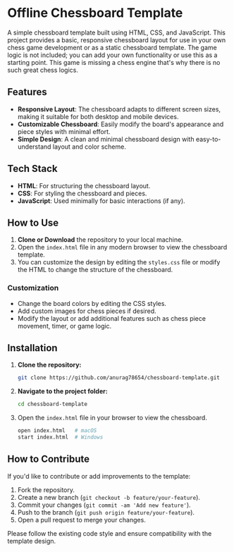
# Offline Chessboard Template

A simple chessboard template built using HTML, CSS, and JavaScript. This project provides a basic, responsive chessboard layout for use in your own chess game development or as a static chessboard template. The game logic is not included; you can add your own functionality or use this as a starting point. This game is missing a chess engine that's why there is no such great chess logics.

## Features

- **Responsive Layout**: The chessboard adapts to different screen sizes, making it suitable for both desktop and mobile devices.
- **Customizable Chessboard**: Easily modify the board's appearance and piece styles with minimal effort.
- **Simple Design**: A clean and minimal chessboard design with easy-to-understand layout and color scheme.

## Tech Stack

- **HTML**: For structuring the chessboard layout.
- **CSS**: For styling the chessboard and pieces.
- **JavaScript**: Used minimally for basic interactions (if any).

## How to Use

1. **Clone or Download** the repository to your local machine.
2. Open the `index.html` file in any modern browser to view the chessboard template.
3. You can customize the design by editing the `styles.css` file or modify the HTML to change the structure of the chessboard.

### Customization

- Change the board colors by editing the CSS styles.
- Add custom images for chess pieces if desired.
- Modify the layout or add additional features such as chess piece movement, timer, or game logic.

## Installation

1. **Clone the repository:**

    ```bash
    git clone https://github.com/anurag78654/chessboard-template.git
    ```

2. **Navigate to the project folder:**

    ```bash
    cd chessboard-template
    ```

3. Open the `index.html` file in your browser to view the chessboard.

    ```bash
    open index.html   # macOS
    start index.html  # Windows
    ```

## How to Contribute

If you'd like to contribute or add improvements to the template:

1. Fork the repository.
2. Create a new branch (`git checkout -b feature/your-feature`).
3. Commit your changes (`git commit -am 'Add new feature'`).
4. Push to the branch (`git push origin feature/your-feature`).
5. Open a pull request to merge your changes.

Please follow the existing code style and ensure compatibility with the template design.



